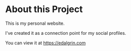 # About this Project

This is my personal website.

I've created it as a connection point for my social profiles.

You can view it at https://edalgrin.com